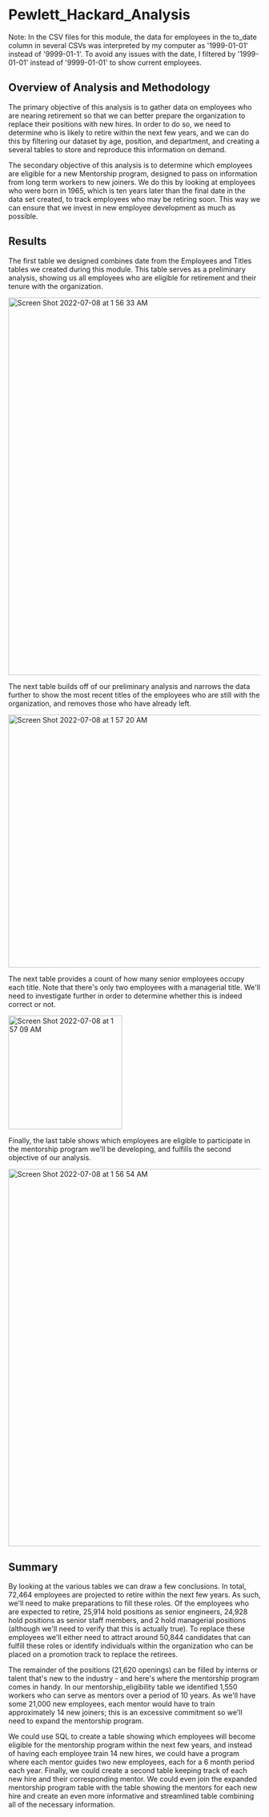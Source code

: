# Pewlett_Hackard_Analysis

Note: In the CSV files for this module, the data for employees in the to_date column in several CSVs was interpreted by my computer as '1999-01-01' instead of '9999-01-1'. To avoid any issues with the date, I filtered by '1999-01-01' instead of '9999-01-01' to show current employees. 

## Overview of Analysis and Methodology

The primary objective of this analysis is to gather data on employees who are nearing retirement so that we can better prepare the organization to replace their positions with new hires. In order to do so, we need to determine who is likely to retire within the next few years, and we can do this by filtering our dataset by age, position, and department, and creating a several tables to store and reproduce this information on demand. 

The secondary objective of this analysis is to determine which employees are eligible for a new Mentorship program, designed to pass on information from long term workers to new joiners. We do this by looking at employees who were born in 1965, which is ten years later than the final date in the data set created, to track employees who may be retiring soon. This way we can ensure that we invest in new employee development as much as possible. 

## Results

The first table we designed combines date from the Employees and Titles tables we created during this module. This table serves as a preliminary analysis, showing us all employees who are eligible for retirement and their tenure with the organization.

<img width="754" alt="Screen Shot 2022-07-08 at 1 56 33 AM" src="https://user-images.githubusercontent.com/99847786/177928164-4d617916-5ca4-4d81-b4bb-856481a4ae76.png">

The next table builds off of our preliminary analysis and narrows the data further to show the most recent titles of the employees who are still with the organization, and removes those who have already left. 

<img width="505" alt="Screen Shot 2022-07-08 at 1 57 20 AM" src="https://user-images.githubusercontent.com/99847786/177928222-59e56fdc-4622-45dd-b4cd-c761b698977f.png">

The next table provides a count of how many senior employees occupy each title. Note that there's only two employees with a managerial title. We'll need to investigate further in order to determine whether this is indeed correct or not. 

<img width="227" alt="Screen Shot 2022-07-08 at 1 57 09 AM" src="https://user-images.githubusercontent.com/99847786/177928215-4d1d167c-c8b4-4f66-b54a-aaa53e247270.png">

Finally, the last table shows which employees are eligible to participate in the mentorship program we'll be developing, and fulfills the second objective of our analysis.

<img width="754" alt="Screen Shot 2022-07-08 at 1 56 54 AM" src="https://user-images.githubusercontent.com/99847786/177928143-f2485f93-bee3-4689-86a4-3d41530cd30f.png">


## Summary

By looking at the various tables we can draw a few conclusions. In total, 72,464 employees are projected to retire within the next few years. As such, we'll need to make preparations to fill these roles. Of the employees who are expected to retire, 25,914 hold positions as senior engineers, 24,928 hold positions as senior staff members, and 2 hold managerial positions (although we'll need to verify that this is actually true). To replace these employees we'll either need to attract around 50,844 candidates that can fulfill these roles or identify individuals within the organization who can be placed on a promotion track to replace the retirees. 

The remainder of the positions (21,620 openings) can be filled by interns or talent that's new to the industry - and here's where the mentorship program comes in handy. In our mentorship_eligibility table we identified 1,550 workers who can serve as mentors over a period of 10 years. As we'll have some 21,000 new employees, each mentor would have to train approximately 14 new joiners; this is an excessive commitment so we'll need to expand the mentorship program. 

We could use SQL to create a table showing which employees will become eligible for the mentorship program within the next few years, and instead of having each employee train 14 new hires, we could have a program where each mentor guides two new employees, each for a 6 month period each year. Finally, we could create a second table keeping track of each new hire and their corresponding mentor. We could even join the expanded mentorship program table with the table showing the mentors for each new hire and create an even more informative and streamlined table combining all of the necessary information. 
